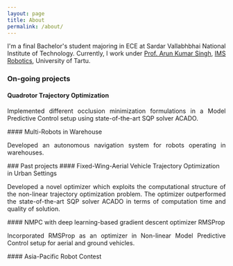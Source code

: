 ```yaml
---
layout: page
title: About
permalink: /about/
---
```

<p align="justify">
I'm a final Bachelor's student majoring in ECE at Sardar Vallabhbhai National Institute of Technology. Currently, I work under <a href="https://scholar.google.co.in/citations?user=0zgDoIEAAAAJ&hl=en">Prof. Arun Kumar Singh</a>, <a href="https://ims.ut.ee/Roboticsa">IMS Robotics</a>, University of Tartu.
</p>	

### On-going projects
#### Quadrotor Trajectory Optimization
<p align="justify">
Implemented different occlusion minimization formulations in a Model Predictive Control setup using state-of-the-art SQP solver ACADO. 
</p>
<div class="divider"></div>  
#### Multi-Robots in Warehouse
<p align="justify">
Developed an autonomous navigation system for robots operating in warehouses. 
</p>
<div class="divider"></div>  
### Past projects   
#### Fixed-Wing-Aerial Vehicle Trajectory Optimization in Urban Settings  
<p align="justify">
Developed a novel optimizer which exploits the computational structure of the non-linear trajectory optimization problem. The optimizer outperformed the state-of-the-art SQP solver ACADO in terms of computation time and quality of solution.  
</p>  
<div class="divider"></div>  
#### NMPC with deep learning-based gradient descent optimizer RMSProp   
<p align="justify">
Incorporated RMSProp as an optimizer in Non-linear Model Predictive Control setup for aerial and ground vehicles. 
</p>
<div class="divider"></div>  
#### Asia-Pacific Robot Contest     
<p align="justify">
</p>
<div class="divider"></div>
